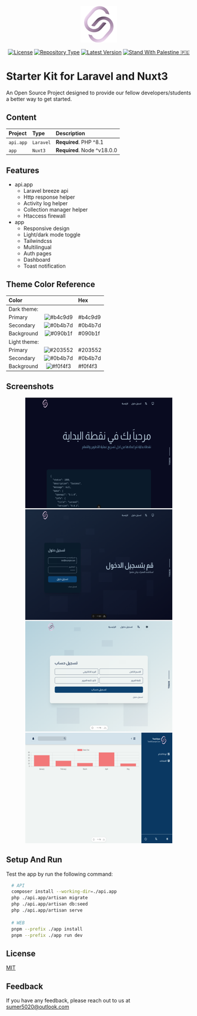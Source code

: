 <p align="center"><img src="logo.svg" width="100" height="100" alt="sumer5020"></p>
<p align="center">
<a href="https://choosealicense.com/licenses/mit/"><img src="https://img.shields.io/badge/License-MIT-green.svg" alt="License"></a>
<a href="#"><img src="https://img.shields.io/badge/Type-Nuxt_WEB_&_Laravel_API_Template-black" alt="Repository Type"></a>
<a href="#"><img src="https://img.shields.io/badge/Latest_Version-0.0.1-blue" alt="Latest Version"></a>
    <a href="#"><img src="https://img.shields.io/badge/Stand_With_Palestine_🇵🇸-white" alt="Stand With Palestine 🇵🇸"></a>
</p>

# Starter Kit for Laravel and Nuxt3

An Open Source Project designed to provide our fellow developers/students a better way to get started.

## Content

| Project   | Type          | Description                     |
| :-------- | :------------ | :------------------------------ |
| `api.app` | `Laravel`     | **Required**. PHP ^8.1          |
| `app`     | `Nuxt3`       | **Required**. Node ^v18.0.0     |


## Features
- api.app
    - Laravel breeze api
    - Http response helper
    - Activity log helper
    - Collection manager helper
    - Htaccess firewall
- app
    - Responsive design
    - Light/dark mode toggle
    - Tailwindcss
    - Multilingual
    - Auth pages
    - Dashboard
    - Toast notification


## Theme Color Reference

| Color              |                                                          | Hex     |
| :---------------- | :-------------------------------------------------------:| :-------|
| Dark theme:       |                                                          |         |
| Primary           | ![#b4c9d9](https://via.placeholder.com/10/b4c9d9?text=+) | #b4c9d9 |
| Secondary         | ![#0b4b7d](https://via.placeholder.com/10/0b4b7d?text=+) | #0b4b7d |
| Background        | ![#090b1f](https://via.placeholder.com/10/090b1f?text=+) | #090b1f |
| Light theme:      |                                                          |         |
| Primary           | ![#203552](https://via.placeholder.com/10/203552?text=+) | #203552 |
| Secondary         | ![#0b4b7d](https://via.placeholder.com/10/0b4b7d?text=+) | #0b4b7d |
| Background        | ![#f0f4f3](https://via.placeholder.com/10/f0f4f3?text=+) | #f0f4f3 |

## Screenshots

<p align="center">
<img width="400" height="300" src="home.png" alt="Home Screenshot">
<img width="400" height="300" src="login.png" alt="Login Screenshot">
<img width="400" height="300" src="register.png" alt="Register Screenshot">
<img width="400" height="300" src="dashboard.png" alt="Dashboard Screenshot">
</p>


## Setup And Run

Test the app by run the following command:

```bash
  # API
  composer install --working-dir=./api.app
  php ./api.app/artisan migrate
  php ./api.app/artisan db:seed
  php ./api.app/artisan serve

  # WEB
  pnpm --prefix ./app install
  pnpm --prefix ./app run dev
```

## License

[MIT](./LICENSE.md)

## Feedback

If you have any feedback, please reach out to us at sumer5020@outlook.com
